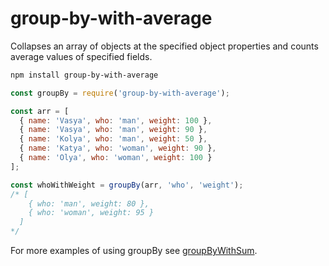 # group-by-with-average
Collapses an array of objects at the specified object properties 
and counts average values of specified fields.

```bash
npm install group-by-with-average
```

```js
const groupBy = require('group-by-with-average');

const arr = [
  { name: 'Vasya', who: 'man', weight: 100 },
  { name: 'Vasya', who: 'man', weight: 90 },
  { name: 'Kolya', who: 'man', weight: 50 },
  { name: 'Katya', who: 'woman', weight: 90 },
  { name: 'Olya', who: 'woman', weight: 100 }
];

const whoWithWeight = groupBy(arr, 'who', 'weight');
/* [
    { who: 'man', weight: 80 },
    { who: 'woman', weight: 95 }
  ]
*/ 
```

For more examples of using groupBy see [groupByWithSum](https://github.com/sirgeika/group-by-with-sum).